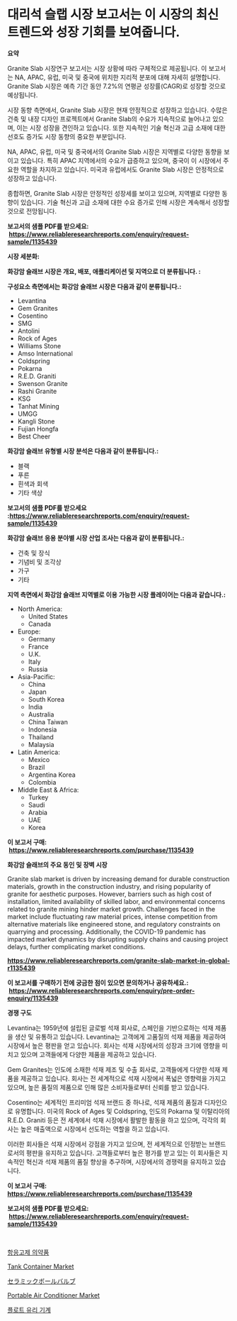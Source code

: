<p><h1>대리석 슬랩 시장 보고서는 이 시장의 최신 트렌드와 성장 기회를 보여줍니다.</h1></p><p><strong>요약</strong></p>
<p><p>Granite Slab 시장연구 보고서는 시장 상황에 따라 구체적으로 제공됩니다. 이 보고서는 NA, APAC, 유럽, 미국 및 중국에 위치한 지리적 분포에 대해 자세히 설명합니다. Granite Slab 시장은 예측 기간 동안 7.2%의 연평균 성장률(CAGR)로 성장할 것으로 예상됩니다. </p><p>시장 동향 측면에서, Granite Slab 시장은 현재 안정적으로 성장하고 있습니다. 수많은 건축 및 내장 디자인 프로젝트에서 Granite Slab의 수요가 지속적으로 늘어나고 있으며, 이는 시장 성장을 견인하고 있습니다. 또한 지속적인 기술 혁신과 고급 소재에 대한 선호도 증가도 시장 동향의 중요한 부분입니다.</p><p>NA, APAC, 유럽, 미국 및 중국에서의 Granite Slab 시장은 지역별로 다양한 동향을 보이고 있습니다. 특히 APAC 지역에서의 수요가 급증하고 있으며, 중국이 이 시장에서 주요한 역할을 차지하고 있습니다. 미국과 유럽에서도 Granite Slab 시장은 안정적으로 성장하고 있습니다.</p><p>종합하면, Granite Slab 시장은 안정적인 성장세를 보이고 있으며, 지역별로 다양한 동향이 있습니다. 기술 혁신과 고급 소재에 대한 수요 증가로 인해 시장은 계속해서 성장할 것으로 전망됩니다.</p></p>
<p><strong>보고서의 샘플 PDF를 받으세요: &nbsp;<a href="https://www.reliableresearchreports.com/enquiry/request-sample/1135439">https://www.reliableresearchreports.com/enquiry/request-sample/1135439</a></strong></p>
<p><strong>시장 세분화:</strong></p>
<p><strong> 화강암 슬래브 시장은 개요, 배포, 애플리케이션 및 지역으로 더 분류됩니다. :</strong></p>
<p><strong>구성요소 측면에서는 화강암 슬래브 시장은 다음과 같이 분류됩니다.:</strong></p>
<p><ul><li>Levantina</li><li>Gem Granites</li><li>Cosentino</li><li>SMG</li><li>Antolini</li><li>Rock of Ages</li><li>Williams Stone</li><li>Amso International</li><li>Coldspring</li><li>Pokarna</li><li>R.E.D. Graniti</li><li>Swenson Granite</li><li>Rashi Granite</li><li>KSG</li><li>Tanhat Mining</li><li>UMGG</li><li>Kangli Stone</li><li>Fujian Hongfa</li><li>Best Cheer</li></ul></p>
<p><strong> 화강암 슬래브 유형별 시장 분석은 다음과 같이 분류됩니다.:</strong></p>
<p><ul><li>블랙</li><li>푸른</li><li>흰색과 회색</li><li>기타 색상</li></ul></p>
<p><strong>보고서의 샘플 PDF를 받으세요 :<a href="https://www.reliableresearchreports.com/enquiry/request-sample/1135439">https://www.reliableresearchreports.com/enquiry/request-sample/1135439</a></strong></p>
<p><strong> 화강암 슬래브 응용 분야별 시장 산업 조사는 다음과 같이 분류됩니다.:</strong></p>
<p><ul><li>건축 및 장식</li><li>기념비 및 조각상</li><li>가구</li><li>기타</li></ul></p>
<p><strong>지역 측면에서 화강암 슬래브 지역별로 이용 가능한 시장 플레이어는 다음과 같습니다.:</strong></p>
<p><ul>
    <li>
        North America:
        <ul>
            <li>United States</li>
            <li>Canada</li>
        </ul>
    </li>
    <li>
        Europe:
        <ul>
            <li>Germany</li>
            <li>France</li>
            <li>U.K.</li>
            <li>Italy</li>
            <li>Russia</li>
        </ul>
    </li>
    <li>
        Asia-Pacific:
        <ul>
            <li>China</li>
            <li>Japan</li>
            <li>South Korea</li>
            <li>India</li>
            <li>Australia</li>
            <li>China Taiwan</li>
            <li>Indonesia</li>
            <li>Thailand</li>
            <li>Malaysia</li>
        </ul>
    </li>
    <li>
        Latin America:
        <ul>
            <li>Mexico</li>
            <li>Brazil</li>
            <li>Argentina Korea</li>
            <li>Colombia</li>
        </ul>
    </li>
    <li>
        Middle East & Africa:
        <ul>
            <li>Turkey</li>
            <li>Saudi</li>
            <li>Arabia</li>
            <li>UAE</li>
            <li>Korea</li>
        </ul>
    </li>
    </ul></p>
<p><strong>이 보고서 구매: &nbsp;<a href="https://www.reliableresearchreports.com/purchase/1135439">https://www.reliableresearchreports.com/purchase/1135439</a></strong></p>
<p><strong>화강암 슬래브의 주요 동인 및 장벽 시장</strong></p>
<p><p>Granite slab market is driven by increasing demand for durable construction materials, growth in the construction industry, and rising popularity of granite for aesthetic purposes. However, barriers such as high cost of installation, limited availability of skilled labor, and environmental concerns related to granite mining hinder market growth. Challenges faced in the market include fluctuating raw material prices, intense competition from alternative materials like engineered stone, and regulatory constraints on quarrying and processing. Additionally, the COVID-19 pandemic has impacted market dynamics by disrupting supply chains and causing project delays, further complicating market conditions.</p></p>
<p><strong><a href="https://www.reliableresearchreports.com/granite-slab-market-in-global-r1135439">https://www.reliableresearchreports.com/granite-slab-market-in-global-r1135439</a></strong></p>
<p><strong>이 보고서를 구매하기 전에 궁금한 점이 있으면 문의하거나 공유하세요.: &nbsp;<a href="https://www.reliableresearchreports.com/enquiry/pre-order-enquiry/1135439">https://www.reliableresearchreports.com/enquiry/pre-order-enquiry/1135439</a></strong></p>
<p><strong>경쟁 구도</strong></p>
<p><p>Levantina는 1959년에 설립된 글로벌 석재 회사로, 스페인을 기반으로하는 석재 제품을 생산 및 유통하고 있습니다. Levantina는 고객에게 고품질의 석재 제품을 제공하여 시장에서 높은 평판을 얻고 있습니다. 회사는 석재 시장에서의 성장과 크기에 영향을 미치고 있으며 고객들에게 다양한 제품을 제공하고 있습니다.</p><p>Gem Granites는 인도에 소재한 석재 제조 및 수출 회사로, 고객들에게 다양한 석재 제품을 제공하고 있습니다. 회사는 전 세계적으로 석재 시장에서 폭넓은 영향력을 가지고 있으며, 높은 품질의 제품으로 인해 많은 소비자들로부터 신뢰를 받고 있습니다.</p><p>Cosentino는 세계적인 프리미엄 석재 브랜드 중 하나로, 석재 제품의 품질과 디자인으로 유명합니다. 미국의 Rock of Ages 및 Coldspring, 인도의 Pokarna 및 이탈리아의 R.E.D. Graniti 등은 전 세계에서 석재 시장에서 활발한 활동을 하고 있으며, 각각의 회사는 높은 매출액으로 시장에서 선도하는 역할을 하고 있습니다.</p><p>이러한 회사들은 석재 시장에서 강점을 가지고 있으며, 전 세계적으로 인정받는 브랜드로서의 평판을 유지하고 있습니다. 고객들로부터 높은 평가를 받고 있는 이 회사들은 지속적인 혁신과 석재 제품의 품질 향상을 추구하며, 시장에서의 경쟁력을 유지하고 있습니다.</p></p>
<p><strong>이 보고서 구매: &nbsp; <a href="https://www.reliableresearchreports.com/purchase/1135439">https://www.reliableresearchreports.com/purchase/1135439</a></strong></p>
<p><strong>보고서의 샘플 PDF를 받으세요: &nbsp;<a href="https://www.reliableresearchreports.com/enquiry/request-sample/1135439">https://www.reliableresearchreports.com/enquiry/request-sample/1135439</a></strong><strong></strong></p>
<p>&nbsp;</p>
<p><p><a href="https://github.com/CliftonFisher9067/Market-Research-Report-List-1/blob/main/998458126693.md">항응고제 의약품</a></p><p><a href="https://github.com/dx0328/Market-Research-Report-List-2/blob/main/tank-container-market.md">Tank Container Market</a></p><p><a href="https://github.com/EmoryYundt1935/Market-Research-Report-List-1/blob/main/921908029019.md">セラミックボールバルブ</a></p><p><a href="https://github.com/Glendatilghmankmgz0rbhwpy/Market-Research-Report-List-2/blob/main/portable-air-conditioner-market.md">Portable Air Conditioner Market</a></p><p><a href="https://github.com/fernandotryO5lson96765/Market-Research-Report-List-1/blob/main/159537026694.md">플로트 유리 기계</a></p></p>